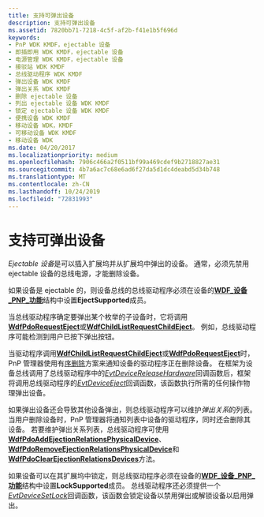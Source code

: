 ```yaml
---
title: 支持可弹出设备
description: 支持可弹出设备
ms.assetid: 7820bb71-7218-4c5f-af2b-f41e1b5f696d
keywords:
- PnP WDK KMDF，ejectable 设备
- 即插即用 WDK KMDF，ejectable 设备
- 电源管理 WDK KMDF，ejectable 设备
- 接驳站 WDK KMDF
- 总线驱动程序 WDK KMDF
- 弹出设备 WDK KMDF
- 弹出关系 WDK KMDF
- 删除 ejectable 设备
- 列出 ejectable 设备 WDK KMDF
- 锁定 ejectable 设备 WDK KMDF
- 便携设备 WDK KMDF
- 移动设备 WDK，KMDF
- 可移动设备 WDK KMDF
- 移动设备 WDK
ms.date: 04/20/2017
ms.localizationpriority: medium
ms.openlocfilehash: 7906c466a2f0511bf99a469cdef9b2718827ae31
ms.sourcegitcommit: 4b7a6ac7c68e6ad6f27da5d1dc4deabd5d34b748
ms.translationtype: MT
ms.contentlocale: zh-CN
ms.lasthandoff: 10/24/2019
ms.locfileid: "72831993"
---
```

# <a name="supporting-ejectable-devices"></a>支持可弹出设备


*Ejectable 设备*是可以插入扩展坞并从扩展坞中弹出的设备。 通常，必须先禁用 ejectable 设备的总线电源，才能删除设备。

如果设备是 ejectable 的，则设备总线的总线驱动程序必须在设备的[**WDF\_设备\_PNP\_功能**](https://docs.microsoft.com/windows-hardware/drivers/ddi/wdfdevice/ns-wdfdevice-_wdf_device_pnp_capabilities)结构中设置**EjectSupported**成员。

当总线驱动程序确定要弹出某个枚举的子设备时，它将调用[**WdfPdoRequestEject**](https://docs.microsoft.com/windows-hardware/drivers/ddi/wdfpdo/nf-wdfpdo-wdfpdorequesteject)或[**WdfChildListRequestChildEject**](https://docs.microsoft.com/windows-hardware/drivers/ddi/wdfchildlist/nf-wdfchildlist-wdfchildlistrequestchildeject)。 例如，总线驱动程序可能检测到用户已按下弹出按钮。

当驱动程序调用[**WdfChildListRequestChildEject**](https://docs.microsoft.com/windows-hardware/drivers/ddi/wdfchildlist/nf-wdfchildlist-wdfchildlistrequestchildeject)或[**WdfPdoRequestEject**](https://docs.microsoft.com/windows-hardware/drivers/ddi/wdfpdo/nf-wdfpdo-wdfpdorequesteject)时，PnP 管理器使用有[序删除](a-user-unplugs-a-device.md#orderly-removal)方案来通知设备的驱动程序正在删除设备。 在框架为设备总线调用了总线驱动程序中的[*EvtDeviceReleaseHardware*](https://docs.microsoft.com/windows-hardware/drivers/ddi/wdfdevice/nc-wdfdevice-evt_wdf_device_release_hardware)回调函数后，框架将调用总线驱动程序的[*EvtDeviceEject*](https://docs.microsoft.com/windows-hardware/drivers/ddi/wdfpdo/nc-wdfpdo-evt_wdf_device_eject)回调函数，该函数执行所需的任何操作物理弹出设备。

如果弹出设备还会导致其他设备弹出，则总线驱动程序可以维护*弹出关系*的列表。 当用户删除设备时，PnP 管理器将通知列表中设备的驱动程序，同时还会删除其设备。 若要维护弹出关系列表，总线驱动程序可使用[**WdfPdoAddEjectionRelationsPhysicalDevice**](https://docs.microsoft.com/windows-hardware/drivers/ddi/wdfpdo/nf-wdfpdo-wdfpdoaddejectionrelationsphysicaldevice)、 [**WdfPdoRemoveEjectionRelationsPhysicalDevice**](https://docs.microsoft.com/windows-hardware/drivers/ddi/wdfpdo/nf-wdfpdo-wdfpdoremoveejectionrelationsphysicaldevice)和[**WdfPdoClearEjectionRelationsDevices**](https://docs.microsoft.com/windows-hardware/drivers/ddi/wdfpdo/nf-wdfpdo-wdfpdoclearejectionrelationsdevices)方法。

如果设备可以在其扩展坞中锁定，则总线驱动程序必须在设备的[**WDF\_设备\_PNP\_功能**](https://docs.microsoft.com/windows-hardware/drivers/ddi/wdfdevice/ns-wdfdevice-_wdf_device_pnp_capabilities)结构中设置**LockSupported**成员。 总线驱动程序还必须提供一个[*EvtDeviceSetLock*](https://docs.microsoft.com/windows-hardware/drivers/ddi/wdfpdo/nc-wdfpdo-evt_wdf_device_set_lock)回调函数，该函数会锁定设备以禁用弹出或解锁设备以启用弹出。

 

 





